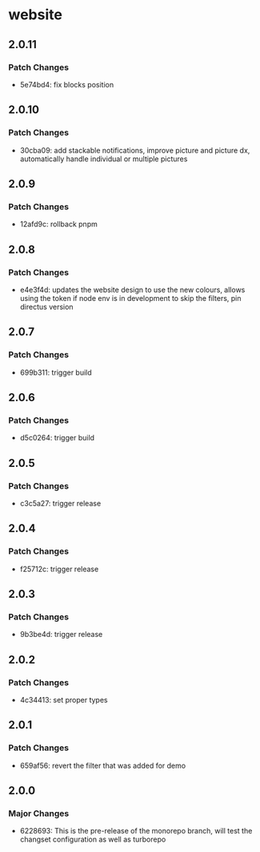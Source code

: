 # website

## 2.0.11
### Patch Changes

- 5e74bd4: fix blocks position

## 2.0.10
### Patch Changes

- 30cba09: add stackable notifications, improve picture and picture dx, automatically handle individual or multiple pictures

## 2.0.9
### Patch Changes

- 12afd9c: rollback pnpm

## 2.0.8
### Patch Changes

- e4e3f4d: updates the website design to use the new colours, allows using the token if node env is in development to skip the filters, pin directus version

## 2.0.7
### Patch Changes

- 699b311: trigger build

## 2.0.6
### Patch Changes

- d5c0264: trigger build

## 2.0.5
### Patch Changes

- c3c5a27: trigger release

## 2.0.4
### Patch Changes

- f25712c: trigger release

## 2.0.3
### Patch Changes

- 9b3be4d: trigger release

## 2.0.2
### Patch Changes

- 4c34413: set proper types

## 2.0.1
### Patch Changes

- 659af56: revert the filter that was added for demo

## 2.0.0
### Major Changes

- 6228693: This is the pre-release of the monorepo branch, will test the changset configuration as well as turborepo
